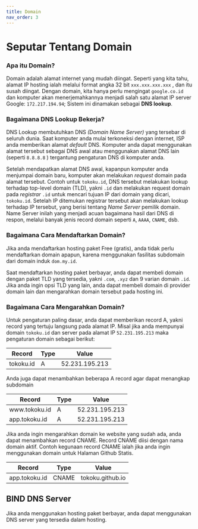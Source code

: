 ```yaml
---
title: Domain
nav_order: 3
---
```


# Seputar Tentang Domain

### Apa itu Domain?

Domain adalah alamat internet yang mudah diingat. Seperti yang kita tahu, alamat IP hosting ialah melalui format angka 32 bit `xxx.xxx.xxx.xxx` , dan itu susah diingat. Dengan domain, kita hanya perlu mengingat `google.co.id` dan komputer akan menerjemahkannya menjadi salah satu alamat IP server Google:  `172.217.194.94`; Sistem ini dinamakan sebagai **DNS lookup**. 

### Bagaimana DNS Lookup Bekerja?

DNS Lookup membutuhkan DNS *(Domain Name Server)* yang tersebar di seluruh dunia. Saat komputer anda mulai terkoneksi dengan internet, ISP anda memberikan alamat *default* DNS. Komputer anda dapat menggunakan alamat tersebut sebagai DNS awal atau menggunakan alamat DNS lain (seperti `8.8.8.8` ) tergantung pengaturan DNS di komputer anda. 

Setelah mendapatkan alamat DNS awal, kapanpun komputer anda menjumpai domain baru, komputer akan melakukan *request* domain pada alamat tersebut. Contoh untuk `tokoku.id`, DNS tersebut melakukan lookup terhadap top-level domain (TLD), yakni `.id` dan melakukan request domain pada *registrar* `.id` untuk mencari tujuan IP dari domain yang dicari, `tokoku.id`. Setelah IP ditemukan registrar tersebut akan melakukan lookup terhadap IP tersebut, yang berisi tentang *Name Server* pemilik domain. Name Server inilah yang menjadi acuan bagaimana hasil dari DNS di respon, melalui banyak jenis record domain seperti `A`, `AAAA`, `CNAME`, dsb.

### Bagaimana Cara Mendaftarkan Domain?

Jika anda mendaftarkan hosting paket Free (gratis), anda tidak perlu mendaftarkan domain apapun, karena menggunakan fasilitas subdomain dari domain induk `dom.my.id`.

Saat mendaftarkan hosting paket berbayar, anda dapat membeli domain dengan paket TLD yang tersedia, yakni `.com`, `.xyz` dan 9 varian domain `.id`.  Jika anda ingin opsi TLD yang lain, anda dapat membeli domain di provider domain lain dan mengarahkan domain tersebut pada hosting ini.

### Bagaimana Cara Mengarahkan Domain?

Untuk pengaturan paling dasar, anda dapat memberikan record A, yakni record yang tertuju langsung pada alamat IP. Misal jika anda mempunyai domain `tokoku.id` dan server pada alamat IP `52.231.195.213` maka pengaturan domain sebagai berikut:

Record|Type|Value
---|---|---
tokoku.id|A|52.231.195.213

Anda juga dapat menambahkan beberapa A record agar dapat menangkap subdomain 

Record|Type|Value
---|---|---
www\.tokoku.id|A|52.231.195.213
app.tokoku.id|A|52.231.195.213

Jika anda ingin mengarahkan domain ke website yang sudah ada, anda dapat menambahkan record CNAME. Record CNAME diisi dengan nama domain aktif. Contoh kegunaan record CNAME ialah jika anda ingin menggunakan domain untuk Halaman Github Statis. 

| Record        | Type  | Value            |
| ------------- | ----- | ---------------- |
| app.tokoku.id | CNAME | tokoku.github.io |

 ## BIND DNS Server

Jika anda menggunakan hosting paket berbayar, anda dapat menggunakan DNS server yang tersedia dalam hosting. 

